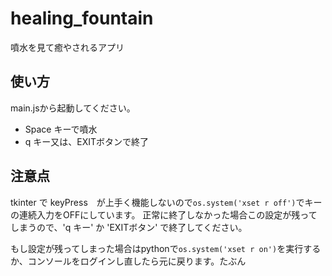 # healing_fountain
噴水を見て癒やされるアプリ
## 使い方
main.jsから起動してください。
  - Space キーで噴水
  - q キー又は、EXITボタンで終了
## 注意点
tkinter で keyPress　が上手く機能しないので`os.system('xset r off')`でキーの連続入力をOFFにしています。
正常に終了しなかった場合この設定が残ってしまうので、'q キー' か 'EXITボタン' で終了してください。


もし設定が残ってしまった場合はpythonで`os.system('xset r on')`を実行するか、コンソールをログインし直したら元に戻ります。たぶん
